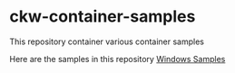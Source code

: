 # ckw-container-samples
This repository container various container samples

Here are the samples in this repository
[Windows Samples](Windows)
